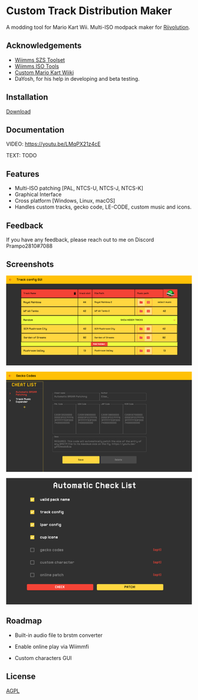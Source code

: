 
# Custom Track Distribution Maker

A modding tool for Mario Kart Wii. Multi-ISO modpack maker for [Riivolution](https://riivolution.github.io/).





## Acknowledgements

 - [Wiimms SZS Toolset](https://szs.wiimm.de/)
 - [Wiimms ISO Tools](https://wit.wiimm.de/)
 - [Custom Mario Kart Wiiki](https://wiki.tockdom.com/)
 - DaYosh, for his help in developing and beta testing.

## Installation

[Download](https://github.com/MatteoPrampolini/CTDM/releases)


## Documentation
VIDEO: https://youtu.be/LMqPX21z4cE


TEXT: TODO



## Features

- Multi-ISO patching [PAL, NTCS-U, NTCS-J, NTCS-K]
- Graphical Interface
- Cross platform [Windows, Linux, macOS]
- Handles custom tracks, gecko code, LE-CODE, custom music and icons.
## Feedback

If you have any feedback, please reach out to me on Discord 
Prampo2810#7088

## Screenshots

![Track config](https://raw.githubusercontent.com/MatteoPrampolini/CTDM/images/track_config.png)

![Gecko codes](https://github.com/MatteoPrampolini/CTDM/raw/images/gecko_codes.png)

![Checklist](https://github.com/MatteoPrampolini/CTDM/raw/images/checklist.png)


## Roadmap

- Built-in audio file to brstm converter

- Enable online play via Wiimmfi

- Custom characters GUI

## License

[AGPL](https://www.gnu.org/licenses/agpl-3.0)
